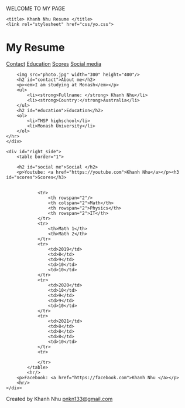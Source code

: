 WELCOME TO MY PAGE
<!DOCTYPE html>
<html lang="en">
<head>
	<meta name="author" content="Khanh Nhu"/>
	<meta name="description" content="My resume website"/>
	<meta name="country" content="Australia"/>
	<meta name= "viewport" content="width=device-width, initial-scale=1"/>

	<title> Khanh Nhu Resume </title>
	<link rel="stylesheet" href="css/yo.css">
</head>

<body>
	<h1 id= "menu_text"> My Resume</h1>
	<nav>
		<a href="#contact"> Contact</a>
		<a href="#education">Education</a>
		<a href="#scores">Scores</a>
		<a href="#social">Social media</a>
	</nav>

<div id="flex_container">
<div id="left_side">
	
		<img src="photo.jpg" width="300" height="400"/> 
		<h2 id="contact">About me</h2>
		<p><em>I am studying at Monash</em></p>
		<ul>
			<li><strong>Fullname: </strong> Khanh Nhu</li>
			<li><strong>Country:</strong>Australia</li>
		</ul>
		<h2 id="education">Education</h2>
		<ol>
			<li>THSP highschool</li>
			<li>Monash University</li>
		</ol>
	</hr>
	</div>

	<div id="right_side">
		<table border="1">
	
		<h2 id="social me">Social </h2>
		<p>Youtube: <a href="https://youtube.com">Khanh Nhu</a></p><h3 id="scores">Scores</h3>


				<tr>
					<th rowspan="2"/>
					<th colspan="2">Math</th>
					<th rowspan="2">Physics</th>
					<th rowspan="2">IT</th>
				</tr>
				<tr>
					<th>Math 1</th>
					<th>Math 2</th>
				</tr>
				<tr>
					<td>2019</td>
					<td>8</td>
					<td>9</td>
					<td>10</td>
					<td>10</td>
				</tr>
				<tr>
					<td>2020</td>
					<td>10</td>
					<td>9</td>
					<td>9</td>
					<td>10</td>
				</tr>
				<tr>
					<td>2021</td>
					<td>8</td>
					<td>8</td>
					<td>8</td>
					<td>10</td>
				</tr>
				<tr>

				</tr>
			</table>
			<hr/>
		<p>Facebook: <a href="https://facebook.com">Khanh Nhu </a></p>
		<hr/>
	</div>
</div>
	<footer> Created by Khanh Nhu <a href="mailto:pnkn133@gmail.com" > pnkn133@gmail.com</a>
	</footer> 	
</body>




